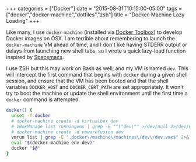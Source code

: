 +++
categories = ["Docker"]
date = "2015-08-31T10:15:00-05:00"
tags = ["docker","docker-machine","dotfiles","zsh"]
title = "Docker-Machine Lazy Loading"
+++

Like many, I use `docker-machine` (installed via
[Docker Toolbox](https://www.docker.com/docker-toolbox)) to develop Docker
images on OSX. I am terrible about remembering to launch the `docker-machine` VM
ahead of time, and I don't like having STDERR output or delays from launching
new shell tabs, so I wrote a quick lazy-load function inspired by
[Spacemacs](https://github.com/syl20bnr/spacemacs/).
<!--more-->
I use ZSH but this may work on Bash as well, and my VM is named `dev`. This will
intercept the first command that begins with `docker` during a given shell
session, and ensure that the VM has been booted and that the shell variables
`DOCKER_HOST` and `DOCKER_CERT_PATH` are set appropriately. It won't try to boot
the machine or update the shell environment until the first time a `docker`
command is attempted.

```zsh
docker() {
  unset -f docker
  # docker-machine create -d virtualbox dev
  # VBoxManage list runningvms | grep -E "^\"dev\"" >/dev/null 2>/dev/null || docker-machine start dev
  # docker-machine create -d vmwarefusion dev
  vmrun list | grep -E ".docker\/machine\/machines\/dev\/dev.vmx$" 2>&1 >/dev/null || docker-machine start dev
  eval "$(docker-machine env dev)"
  docker "$@"
}
```
